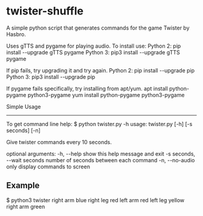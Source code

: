 # twister-shuffle
A simple python script that generates commands for the game Twister by Hasbro.

Uses gTTS and pygame for playing audio.  To install use:
Python 2:  pip install --upgrade gTTS pygame
Python 3:  pip3 install --upgrade gTTS pygame

If pip fails, try upgrading it and try again.
Python 2:  pip install --upgrade pip
Python 3:  pip3 install --upgrade pip

If pygame fails specifically, try installing from apt/yum.
apt install python-pygame python3-pygame
yum install python-pygame python3-pygame

Simple Usage
------ -----
To get command line help:
$ python twister.py -h
usage: twister.py [-h] [-s seconds] [-n]

Give twister commands every 10 seconds.

optional arguments:
  -h, --help            show this help message and exit
  -s seconds, --wait seconds
                        number of seconds between each command
  -n, --no-audio        only display commands to screen
  
Example
-------
$ python3 twister
right arm blue
right leg red
left arm red 
left leg yellow
right arm green
